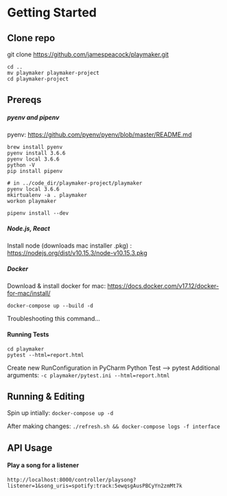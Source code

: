 # Getting Started

## Clone repo

git clone https://github.com/jamespeacock/playmaker.git

```
cd ..
mv playmaker playmaker-project
cd playmaker-project
```

## Prereqs

##### pyenv and pipenv

pyenv: https://github.com/pyenv/pyenv/blob/master/README.md
```
brew install pyenv
pyenv install 3.6.6
pyenv local 3.6.6
python -V
pip install pipenv

# in ../code_dir/playmaker-project/playmaker
pyenv local 3.6.6
mkirtualenv -a . playmaker
workon playmaker

pipenv install --dev
```

##### Node.js, React

Install node (downloads mac installer .pkg) : https://nodejs.org/dist/v10.15.3/node-v10.15.3.pkg


##### Docker

Download & install docker for mac: https://docs.docker.com/v17.12/docker-for-mac/install/

`docker-compose up --build -d`

Troubleshooting this command...

#### Running Tests

```
cd playmaker
pytest --html=report.html
```

Create new RunConfiguration in PyCharm
Python Test --> pytest 
Additional arguments: `-c playmaker/pytest.ini --html=report.html`



## Running & Editing

Spin up intially: `docker-compose up -d`

After making changes: `./refresh.sh && docker-compose logs -f interface`


## API Usage

#### Play a song for a listener
`http://localhost:8000/controller/playsong?listener=1&song_uris=spotify:track:5ewqsgAusPBCyYn2zmMt7k`

